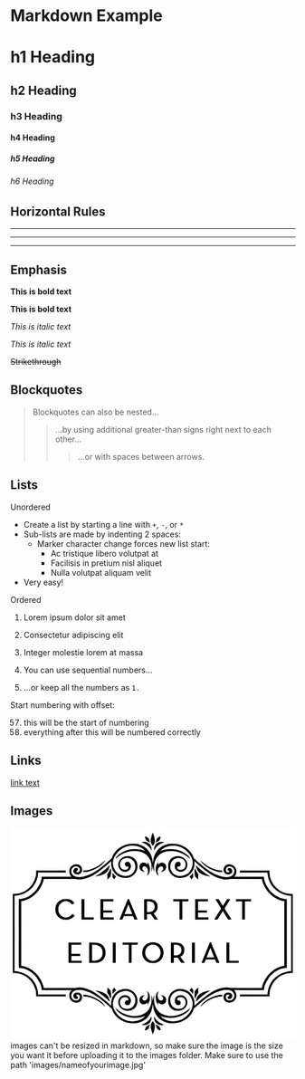 # Markdown Example

# h1 Heading
## h2 Heading
### h3 Heading
#### h4 Heading
##### h5 Heading
###### h6 Heading

## Horizontal Rules
___
---
***

## Emphasis

**This is bold text**

__This is bold text__

*This is italic text*

_This is italic text_

~~Strikethrough~~

## Blockquotes


> Blockquotes can also be nested...
>> ...by using additional greater-than signs right next to each other...
> > > ...or with spaces between arrows.

## Lists

Unordered

+ Create a list by starting a line with `+`, `-`, or `*`
+ Sub-lists are made by indenting 2 spaces:
  - Marker character change forces new list start:
    * Ac tristique libero volutpat at
    + Facilisis in pretium nisl aliquet
    - Nulla volutpat aliquam velit
+ Very easy!

Ordered

1. Lorem ipsum dolor sit amet
2. Consectetur adipiscing elit
3. Integer molestie lorem at massa

1. You can use sequential numbers...
1. ...or keep all the numbers as `1.`

Start numbering with offset:

57. this will be the start of numbering
1. everything after this will be numbered correctly

## Links

[link text](http://cleartexteditorial.com)

## Images

![image alt-text](images/logo.png)
images can't be resized in markdown, so make sure the image is the size you want it before uploading it to the images folder. Make sure to use the path 'images/nameofyourimage.jpg'